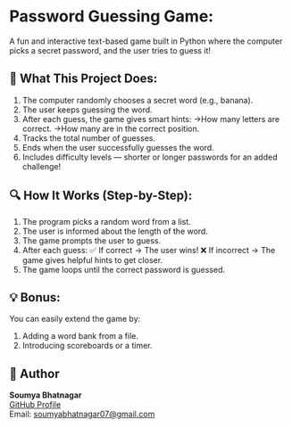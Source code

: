 # Password Guessing Game:
A fun and interactive text-based game built in Python where the computer picks a secret password, and the user tries to guess it!

## 🚀 What This Project Does:

1. The computer randomly chooses a secret word (e.g., banana).
2. The user keeps guessing the word.
3. After each guess, the game gives smart hints:
  ->How many letters are correct.
  ->How many are in the correct position.
4. Tracks the total number of guesses.
5. Ends when the user successfully guesses the word.
6. Includes difficulty levels — shorter or longer passwords for an added challenge!

## 🔍 How It Works (Step-by-Step):

1. The program picks a random word from a list.
2. The user is informed about the length of the word.
3. The game prompts the user to guess.
4. After each guess:
  ✅ If correct → The user wins!
  ❌ If incorrect → The game gives helpful hints to get closer.
5. The game loops until the correct password is guessed.

## 💡 Bonus:

You can easily extend the game by:
 1. Adding a word bank from a file.
 2. Introducing scoreboards or a timer.

## 👤 Author

**Soumya Bhatnagar**  
[GitHub Profile](https://github.com/Soumyabhatnagar1)  
Email: soumyabhatnagar07@gmail.com  
